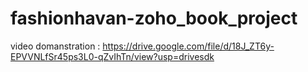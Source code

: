 # fashionhavan-zoho_book_project


video domanstration : https://drive.google.com/file/d/18J_ZT6y-EPVVNLfSr45ps3L0-qZvIhTn/view?usp=drivesdk
